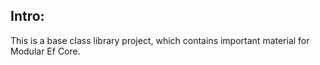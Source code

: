 ## Intro:
This is a base class library project, which contains important material for Modular Ef Core.
